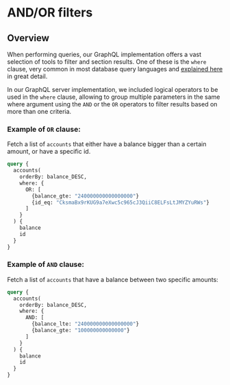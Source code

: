 # AND/OR filters

## Overview

When performing queries, our GraphQL implementation offers a vast selection of tools to filter and section results. One of these is the `where` clause, very common in most database query languages and [explained here](/query-squid/queries#the-where-argument) in great detail.

In our GraphQL server implementation, we included logical operators to be used in the `where` clause, allowing to group multiple parameters in the same where argument using the `AND` or the `OR` operators to filter results based on more than one criteria.

### Example of `OR` clause:

Fetch a list of `accounts` that either have a balance bigger than a certain amount, or have a specific id.

```graphql
query {
  accounts(
    orderBy: balance_DESC, 
    where: {
      OR: [
        {balance_gte: "240000000000000000"}
        {id_eq: "CksmaBx9rKUG9a7eXwc5c965cJ3QiiC8ELFsLtJMYZYuRWs"}
      ]
    }
  ) {
    balance
    id
  }
}

```

### Example of `AND` clause:

Fetch a list of `accounts` that have a balance between two specific amounts:

```graphql
query {
  accounts(
    orderBy: balance_DESC, 
    where: {
      AND: [
        {balance_lte: "240000000000000000"}
        {balance_gte: "100000000000000"}
      ]
    }
  ) {
    balance
    id
  }
}

```
